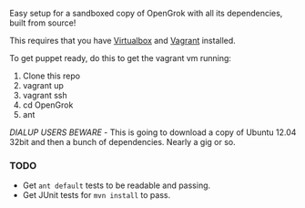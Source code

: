 Easy setup for a sandboxed copy of OpenGrok with all its dependencies, built from source!

This requires that you have [Virtualbox](https://www.virtualbox.org/)
and [Vagrant](http://www.vagrantup.com/) installed.

To get puppet ready, do this to get the vagrant vm running:

1. Clone this repo
1. vagrant up
1. vagrant ssh
1. cd OpenGrok
1. ant

*DIALUP USERS BEWARE* - This is going to download a copy of Ubuntu 12.04 32bit and then a bunch of dependencies.  Nearly a gig or so.


### TODO
* Get `ant default` tests to be readable and passing.
* Get JUnit tests for `mvn install` to pass.
